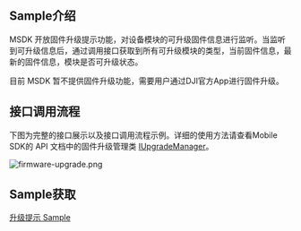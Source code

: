 ## Sample介绍

MSDK 开放固件升级提示功能，对设备模块的可升级固件信息进行监听。当监听到可升级信息后，通过调用接口获取到所有可升级模块的类型，当前固件信息，最新的固件信息，模块是否可升级状态。

目前 MSDK 暂不提供固件升级功能，需要用户通过DJI官方App进行固件升级。

## 接口调用流程

下图为完整的接口展示以及接口调用流程示例。详细的使用方法请查看Mobile SDK的 API 文档中的固件升级管理类 [IUpgradeManager](https://developer.dji.com/cn/api-reference-v5/android-api/Components/IUpgradeManager/IUpgradeManager.html)。

![firmware-upgrade.png](https://terra-1-g.djicdn.com/71a7d383e71a4fb8887a310eb746b47f/msdk/Documentation/V5.1/firmwar-upgrade.png)

## Sample获取

[升级提示 Sample](https://github.com/dji-sdk/Mobile-SDK-Android-V5/blob/dev-sdk-main/SampleCode-V5/android-sdk-v5-sample/module-aircraft/src/main/java/dji/sampleV5/moduleaircraft/pages/UpgradeFragment.kt)